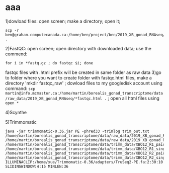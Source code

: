# aaa
1)dowload files: open screen; make a directory; open it; 
```
scp -r ben@graham.computecanada.ca:/home/ben/project/ben/2019_XB_gonad_RNAseq/ .
```
2)FastQC: open screen; open directory with downloaded data; use the commend: 
```
for i in *fastq.gz ; do fastqc $i; done
```
fastqc files with .html prefix will be created in same folder as raw data
3)go to folder where you want to create folder with fastqc.html files, make a directory 'mkdir fastqc_raw' ; dowload files to my googledisk account using command: `scp martin@info.mcmaster.ca:/home/martin/borealis_gonad_transcriptome/data/raw_data/2019_XB_gonad_RNAseq/*fastqc.html .` ; open all html files using `open *`

4)Scynthe

5)Trimmomatic

```
java -jar trimmomatic-0.36.jar PE -phred33 -trimlog trim_out.txt /home/martin/borealis_gonad_transcriptome/data/raw_data/2019_XB_gonad_RNAseq/XBO12_R1.fastq.gz
/home/martin/borealis_gonad_transcriptome/data/raw_data/2019_XB_gonad_RNAseq/XBO12_R2.fastq.gz
/home/martin/borealis_gonad_transcriptome/data/trimm_data/XBO12_R1_paired.fastq.gz
/home/martin/borealis_gonad_transcriptome/data/trimm_data/XBO12_R1_single.fastq.gz
/home/martin/borealis_gonad_transcriptome/data/trimm_data/XBO12_R2_paired.fastq.gz
/home/martin/borealis_gonad_transcriptome/data/trimm_data/XBO12_R2_single.fastq.gz
ILLUMINACLIP:/home/xue/Trimmomatic-0.36/adapters/TruSeq2-PE.fa:2:30:10 SLIDINGWINDOW:4:15 MINLEN:36
```
